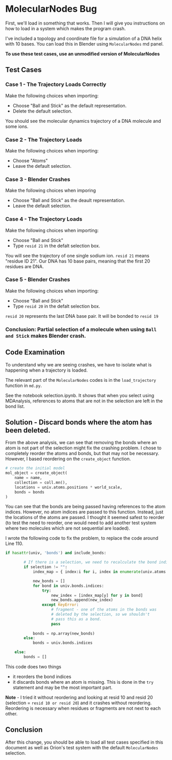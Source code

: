 # MolecularNodes Bug

First, we'll load in something that works. 
Then I will give you instructions on how to load in a system which makes the program crash.

I've included a topology and coordinate file for a simulation of a DNA helix with 10 bases.
You can load this in Blender using `MolecularNodes` md panel. 

**To use these test cases, use an unmodified version of MolecularNodes**

## Test Cases

### Case 1 - The Trajectory Loads Correctly
Make the following choices when importing:

* Choose "Ball and Stick" as the 
default representation.
* Delete the default selection.

You should see the molecular dynamics trajectory of a DNA molecule and some ions.

### Case 2 - The Trajectory Loads
Make the following choices when importing:

* Choose "Atoms"
* Leave the default selection.

### Case 3 - Blender Crashes
Make the following choices when imporing

* Choose "Ball and Stick" as the deault representation.
* Leave the default selection.

### Case 4 - The Trajectory Loads
Make the following choices when importing:

* Choose "Ball and Stick"
* Type `resid 21` in the defalt selection box.

You will see the trajectory of one single sodium ion.
`resid 21` means "residue ID 21". Our DNA has 10 base pairs, 
meaning that the first 20 residues are DNA. 

### Case 5 - Blender Crashes
Make the following choices when importing:

* Choose "Ball and Stick"
* Type `resid 20` in the defalt selection box.

`resid 20` represents the last DNA base pair.
It will be bonded to `resid 19`

### Conclusion: Partial selection of a molecule when using `Ball and Stick` makes Blender crash.

## Code Examination

To understand why we are seeing crashes, we have to isolate what is happening when a trajectory is loaded.

The relevant part of the `MolecularNodes` codes is in the `load_trajectory` function in `md.py`.

See the notebook selection.ipynb. It shows that when you select using MDAnalysis, references to atoms that are not
in the selection are left in the bond list.

## Solution - Discard bonds where the atom has been deleted.

From the above analysis, we can see that removing the bonds where an atom is not part of the selection might fix the crashing problem.
I chose to completely reorder the atoms and bonds, but that may not be necessary.
However, I based reordering on the `create_object` function.

```python
# create the initial model
mol_object = create_object(
    name = name,
    collection = coll.mn(),
    locations = univ.atoms.positions * world_scale, 
    bonds = bonds
)
```

You can see that the bonds are being passed having references to the atom indices. However, no atom indices are passed to
this function. Instead, just the locations of the atoms are passed. I thought it seemed safest to reorder (to test the need to reorder, one would need to add another test system where two molecules which are not sequential are loaded).

I wrote the following code to fix the problem, to replace the code around Line 110.

```python
if hasattr(univ, 'bonds') and include_bonds:

        # If there is a selection, we need to recalculate the bond indices
        if selection != "":
            index_map = { index:i for i, index in enumerate(univ.atoms.indices) }

            new_bonds = []
            for bond in univ.bonds.indices:
                try:
                    new_index = [index_map[y] for y in bond]
                    new_bonds.append(new_index)
                except KeyError:
                    # fragment - one of the atoms in the bonds was 
                    # deleted by the selection, so we shouldn't 
                    # pass this as a bond.  
                    pass
                
            bonds = np.array(new_bonds)
        else:
            bonds = univ.bonds.indices

    else:
        bonds = []
```

This code does two things 

- it reorders the bond indices
- it discards bonds where an atom is missing. This is done in the `try` statement and may be the most important part.

**Note** - I tried it without reordering and looking at resid 10 and resid 20 (selection = `resid 10 or resid 20`) and it crashes without reordering. Reordering is necessary when residues or fragments are not next to each other.

## Conclusion
After this change, you should be able to load all test cases specified in this document as well as Orion's test system with the default `MolecularNodes` selection.







